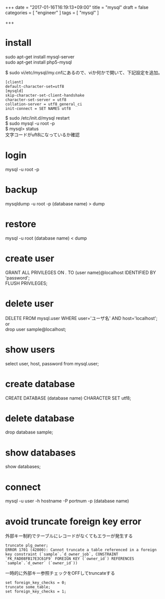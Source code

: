 +++
date = "2017-01-16T16:19:13+09:00"
title = "mysql"
draft = false
categories = [ "engineer" ]
tags = [ "mysql" ]

+++

# install

sudo apt-get install mysql-server  
sudo apt-get install php5-mysql  

$ sudo vi/etc/mysql/my.cnfにあるので、viか何かで開いて、下記設定を追加。  

```
[client]
default-character-set=utf8
[mysqld]
skip-character-set-client-handshake
character-set-server = utf8
collation-server = utf8_general_ci
init-connect = SET NAMES utf8
```

$ sudo /etc/init.d/mysql restart  
$ sudo mysql -u root -p  
$ mysql> status  
文字コードがuft8になっているか確認  

# login
mysql -u root -p  

# backup
mysqldump -u root -p (database name) > dump  

# restore
mysql -u root (database name) < dump  

# create user
GRANT ALL PRIVILEGES ON *.* TO (user name)@localhost IDENTIFIED BY 'password';  
FLUSH PRIVILEGES;  

# delete user
DELETE FROM mysql.user WHERE user='ユーザ名' AND host='localhost';  
or  
drop user sample@localhost;  

# show users
select user, host, password from mysql.user;  

# create database
CREATE DATABASE (database name) CHARACTER SET utf8;  

# delete database
drop database sample;  

# show databases
show databases;  

# connect
mysql -u user -h hostname -P portnum -p (database name)  

# avoid truncate foreign key error

外部キー制約でテーブルにレコードがなくてもエラーが発生する  

```
truncate plg_owner;
ERROR 1701 (42000): Cannot truncate a table referenced in a foreign key constraint (`sample`.`d_owner_job`, CONSTRAINT `FK_FAD08FB17E3C61F9` FOREIGN KEY (`owner_id`) REFERENCES `sample`.`d_owner` (`owner_id`))
```

一時的に外部キー参照チェックをOFFしてtruncateする  

```
set foreign_key_checks = 0;
truncate some_table;
set foreign_key_checks = 1;
```
